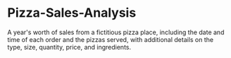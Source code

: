 # Pizza-Sales-Analysis
A year's worth of sales from a fictitious pizza place, including the date and time of each order and the pizzas served, with additional details on the type, size, quantity, price, and ingredients.

